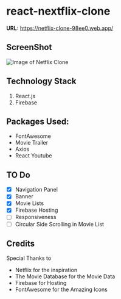 # react-nextflix-clone
**URL:** https://netflix-clone-98ee0.web.app/

## ScreenShot
 ![Image of Netflix Clone](http://prtkgoswami.github.io/repo/resources/imgs/netflix-clone.PNG)
 
 ## Technology Stack
 1. React.js
 2. Firebase

## Packages Used: 
* FontAwesome
* Movie Trailer
* Axios
* React Youtube

## TO Do
- [x] Navigation Panel
- [x] Banner
- [x] Movie Lists
- [x] Firebase Hosting
- [ ] Responsiveness
- [ ] Circular Side Scrolling in Movie List

## Credits
Special Thanks to 
- Netflix for the inspiration
- The Movie Database for the Movie Data
- Firebase for Hosting
- FontAwesome for the Amazing Icons
